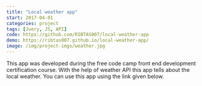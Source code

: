 ```yaml
---
title: "Local weather app"
start: 2017-04-01
categories: project
tags: [Juery, JS, API]
code: https://github.com/RIBTAS007/local-weather-app
demo: https://ribtas007.github.io/local-weather-app/
image: /img/project-imgs/weather.jpg
---
```



This app was developed during the free code camp front end development certification course.
With the help of weather API this app tells about the local weather. You can use this app 
using the link given below.

 


   

